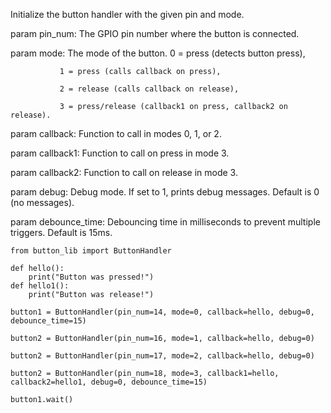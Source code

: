 Initialize the button handler with the given pin and mode.
        
param pin_num: The GPIO pin number where the button is connected.

param mode: The mode of the button. 
               0 = press (detects button press),
               
               1 = press (calls callback on press),
               
               2 = release (calls callback on release),
               
               3 = press/release (callback1 on press, callback2 on release).
               
param callback: Function to call in modes 0, 1, or 2.

param callback1: Function to call on press in mode 3.

param callback2: Function to call on release in mode 3.

param debug: Debug mode. If set to 1, prints debug messages. Default is 0 (no messages).

param debounce_time: Debouncing time in milliseconds to prevent multiple triggers. Default is 15ms.

```
from button_lib import ButtonHandler

def hello():
    print("Button was pressed!")
def hello1():
    print("Button was release!")

button1 = ButtonHandler(pin_num=14, mode=0, callback=hello, debug=0, debounce_time=15)

button2 = ButtonHandler(pin_num=16, mode=1, callback=hello, debug=0)

button2 = ButtonHandler(pin_num=17, mode=2, callback=hello, debug=0)

button2 = ButtonHandler(pin_num=18, mode=3, callback1=hello, callback2=hello1, debug=0, debounce_time=15)

button1.wait()
```
